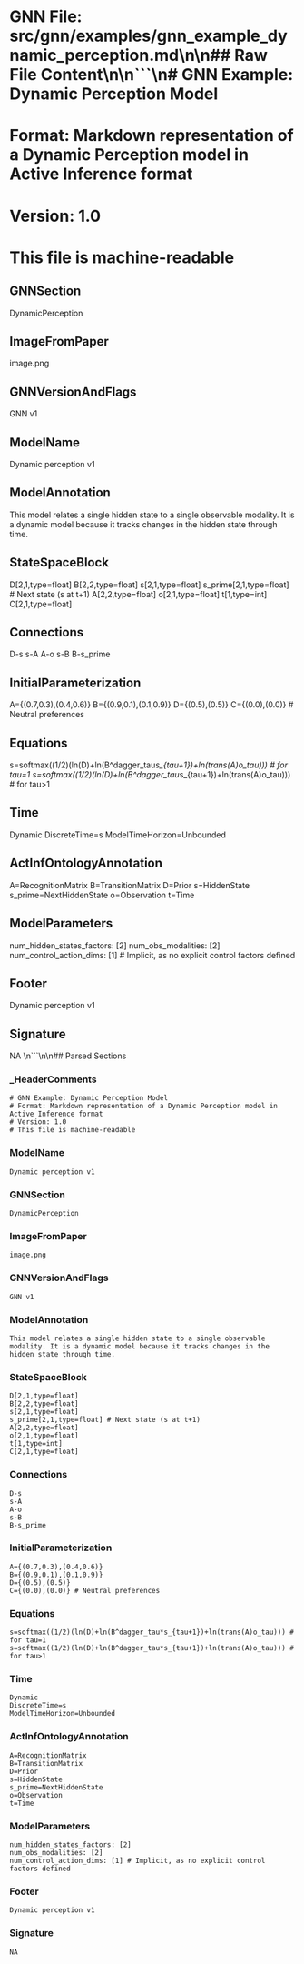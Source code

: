 # GNN File: src/gnn/examples/gnn_example_dynamic_perception.md\n\n## Raw File Content\n\n```\n# GNN Example: Dynamic Perception Model
# Format: Markdown representation of a Dynamic Perception model in Active Inference format
# Version: 1.0
# This file is machine-readable

## GNNSection
DynamicPerception

## ImageFromPaper
image.png

## GNNVersionAndFlags
GNN v1

## ModelName
Dynamic perception v1

## ModelAnnotation
This model relates a single hidden state to a single observable modality. It is a dynamic model because it tracks changes in the hidden state through time.

## StateSpaceBlock
D[2,1,type=float]
B[2,2,type=float]
s[2,1,type=float]
s_prime[2,1,type=float] # Next state (s at t+1)
A[2,2,type=float]
o[2,1,type=float]
t[1,type=int]
C[2,1,type=float]

## Connections
D-s
s-A
A-o
s-B
B-s_prime

## InitialParameterization
A={(0.7,0.3),(0.4,0.6)}
B={(0.9,0.1),(0.1,0.9)}
D={(0.5),(0.5)}
C={(0.0),(0.0)} # Neutral preferences

## Equations
s=softmax((1/2)(ln(D)+ln(B^dagger_tau*s_{tau+1})+ln(trans(A)o_tau))) # for tau=1
s=softmax((1/2)(ln(D)+ln(B^dagger_tau*s_{tau+1})+ln(trans(A)o_tau))) # for tau>1

## Time
Dynamic
DiscreteTime=s
ModelTimeHorizon=Unbounded

## ActInfOntologyAnnotation
A=RecognitionMatrix
B=TransitionMatrix
D=Prior
s=HiddenState
s_prime=NextHiddenState
o=Observation
t=Time

## ModelParameters
num_hidden_states_factors: [2]
num_obs_modalities: [2]
num_control_action_dims: [1] # Implicit, as no explicit control factors defined

## Footer
Dynamic perception v1

## Signature
NA \n```\n\n## Parsed Sections

### _HeaderComments

```
# GNN Example: Dynamic Perception Model
# Format: Markdown representation of a Dynamic Perception model in Active Inference format
# Version: 1.0
# This file is machine-readable
```

### ModelName

```
Dynamic perception v1
```

### GNNSection

```
DynamicPerception
```

### ImageFromPaper

```
image.png
```

### GNNVersionAndFlags

```
GNN v1
```

### ModelAnnotation

```
This model relates a single hidden state to a single observable modality. It is a dynamic model because it tracks changes in the hidden state through time.
```

### StateSpaceBlock

```
D[2,1,type=float]
B[2,2,type=float]
s[2,1,type=float]
s_prime[2,1,type=float] # Next state (s at t+1)
A[2,2,type=float]
o[2,1,type=float]
t[1,type=int]
C[2,1,type=float]
```

### Connections

```
D-s
s-A
A-o
s-B
B-s_prime
```

### InitialParameterization

```
A={(0.7,0.3),(0.4,0.6)}
B={(0.9,0.1),(0.1,0.9)}
D={(0.5),(0.5)}
C={(0.0),(0.0)} # Neutral preferences
```

### Equations

```
s=softmax((1/2)(ln(D)+ln(B^dagger_tau*s_{tau+1})+ln(trans(A)o_tau))) # for tau=1
s=softmax((1/2)(ln(D)+ln(B^dagger_tau*s_{tau+1})+ln(trans(A)o_tau))) # for tau>1
```

### Time

```
Dynamic
DiscreteTime=s
ModelTimeHorizon=Unbounded
```

### ActInfOntologyAnnotation

```
A=RecognitionMatrix
B=TransitionMatrix
D=Prior
s=HiddenState
s_prime=NextHiddenState
o=Observation
t=Time
```

### ModelParameters

```
num_hidden_states_factors: [2]
num_obs_modalities: [2]
num_control_action_dims: [1] # Implicit, as no explicit control factors defined
```

### Footer

```
Dynamic perception v1
```

### Signature

```
NA
```

